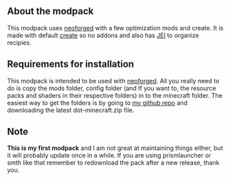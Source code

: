 ## About the modpack
This modpack uses [neoforged](https://neoforged.net/) with a few optimization mods and create. It is made with default [create](https://modrinth.com/mod/create) so no addons and also has [JEI](https://modrinth.com/mod/jei) to organize recipies. 

## Requirements for installation
This modpack is intended to be used with [neoforged](https://neoforged.net/). All you really need to do is copy the mods folder, config folder (and If you want to, the resource packs and shaders in their respective folders) in to the minecraft folder. The easiest way to get the folders is by going to [my github repo]([https://github.com/bloodclover/Create-Modpack/releases](https://github.com/bloodclover/Create-Modpack/releases/latest)) and downloading the latest dot-minecraft.zip file.

## Note
**This is my first modpack** and I am not great at maintaining things either, but it will probably update once in a while. If you are using prismlauncher or smth like that remember to redownload the pack after a new release, thank you.
